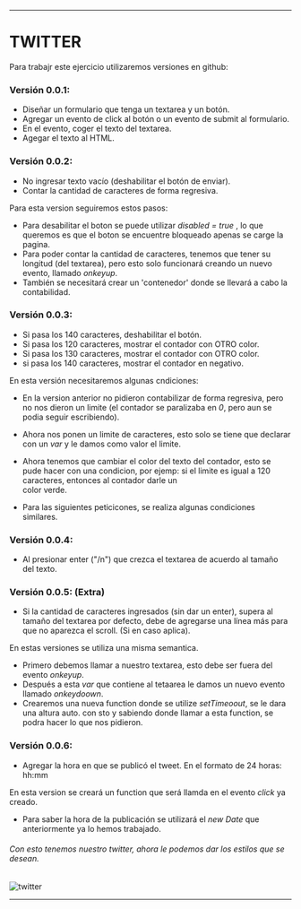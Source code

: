 ***

# TWITTER

Para trabajr este ejercicio utilizaremos versiones en github:

### Versión 0.0.1:

+ Diseñar un formulario que tenga un textarea y un botón.
+ Agregar un evento de click al botón o un evento de submit al formulario.
+ En el evento, coger el texto del textarea.
+ Agegar el texto al HTML.

### Versión 0.0.2:
+ No ingresar texto vacío (deshabilitar el botón de enviar).
+ Contar la cantidad de caracteres de forma regresiva.

Para esta version seguiremos estos pasos:

+ Para desabilitar el boton se puede utilizar *disabled = true* ,  lo que queremos es que   el boton se encuentre bloqueado apenas se carge la pagina.
+ Para poder contar la cantidad de caracteres, tenemos que tener su longitud (del      			textarea), pero esto solo funcionará creando un nuevo evento, llamado *onkeyup*.
+ También se necesitará crear un 'contenedor' donde se llevará a cabo la contabilidad.

### Versión 0.0.3:

+ Si pasa los 140 caracteres, deshabilitar el botón.
+ Si pasa los 120 caracteres, mostrar el contador con OTRO color.
+ Si pasa los 130 caracteres, mostrar el contador con OTRO color.
+ si pasa los 140 caracteres, mostrar el contador en negativo.

En esta versión necesitaremos algunas cndiciones:

+ En la version anterior no pidieron contabilizar de forma regresiva, pero no nos dieron    	un limite (el contador se paralizaba en *0*, pero aun se podia seguir escribiendo).
+ Ahora nos ponen un limite de caracteres, esto solo se tiene que declarar con un *var* y   le damos como valor el limite.
+ Ahora tenemos que cambiar el color del texto del contador, esto se pude hacer con una    	 condicion, por ejemp:
		si el limite es igual a 120 caracteres, entonces al contador darle un     
		color verde.
		
+ Para las siguientes peticicones, se realiza algunas condiciones similares.

### Versión 0.0.4:
+ Al presionar enter ("/n") que crezca el textarea de acuerdo al tamaño del texto.
### Versión 0.0.5: (Extra)
+ Si la cantidad de caracteres ingresados (sin dar un enter), supera al tamaño del   				textarea por defecto, debe de agregarse una línea más para que no aparezca el scroll. 		(Si en caso aplica).

En estas versiones se utiliza una misma semantica.

+ Primero debemos llamar a nuestro textarea, esto debe ser fuera del evento *onkeyup*.
+ Después a esta *var* que contiene al tetaarea le damos un nuevo evento llamado *onkeydoown*.
+ Crearemos una nueva function donde se utilize *setTimeoout*, se le dara una altura auto. con   sto y sabiendo donde llamar a esta function, se podra hacer lo que nos pidieron.


### Versión 0.0.6:
+ Agregar la hora en que se publicó el tweet. En el formato de 24 horas: hh:mm

En esta version se creará un function que será llamda en el evento *click* ya creado.

+ Para saber la hora de la publicación se utilizará el *new Date* que anteriormente ya lo hemos   trabajado.

###### Con esto tenemos nuestro twitter, ahora le podemos dar los estilos que se desean.

![twitter](http://i65.tinypic.com/e99c3t.jpg)

***
		
